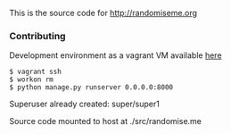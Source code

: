 This is the source code for http://randomiseme.org

### Contributing

Development environment as a vagrant VM available [here](https://github.com/openhealthcare/developer)

    $ vagrant ssh
    $ workon rm
    $ python manage.py runserver 0.0.0.0:8000

Superuser already created: super/super1

Source  code mounted to host at ./src/randomise.me
